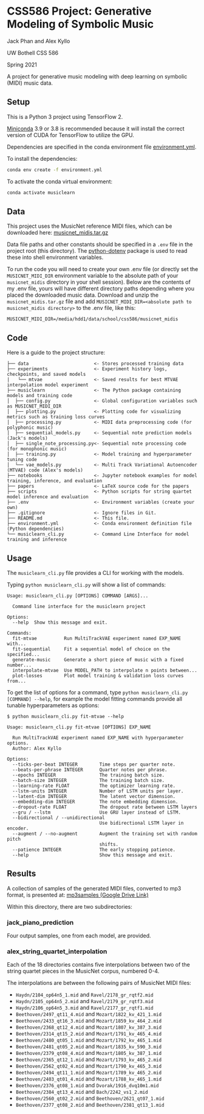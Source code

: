 # CSS586 Project: Generative Modeling of Symbolic Music

Jack Phan and Alex Kyllo

UW Bothell CSS 586

Spring 2021

A project for generative music modeling with deep learning on symbolic (MIDI)
music data.

## Setup

This is a Python 3 project using TensorFlow 2.

[Miniconda](https://docs.conda.io/en/latest/miniconda.html) 3.9 or 3.8 is
recommended because it will install the correct version of CUDA for TensorFlow
to utilize the GPU.

Dependencies are specified in the conda environment file
[environment.yml](./environment.yml).

To install the dependencies:

```sh
conda env create -f environment.yml
```

To activate the conda virtual environment:

```sh
conda activate musiclearn
```

## Data

This project uses the MusicNet reference MIDI files, which can be downloaded here:
[musicnet_midis.tar.gz](https://homes.cs.washington.edu/~thickstn/media/musicnet_midis.tar.gz)

Data file paths and other constants should be specified in a `.env` file in the
project root (this directory). The
[python-dotenv](https://pypi.org/project/python-dotenv/) package is used to read
these into shell environment variables.

To run the code you will need to create your own .env file (or
directly set the `MUSICNET_MIDI_DIR` environment variable to the
absolute path of your `musicnet_midis` directory in your shell
session). Below are the contents of my .env file, yours will have
different directory paths depending where you placed the downloaded
music data. Download and unzip the `musicnet_midis.tar.gz` file and
add `MUSICNET_MIDI_DIR=<absolute path to musicnet_midis directory>` to
the .env file, like this:

```
MUSICNET_MIDI_DIR=/media/hdd1/data/school/css586/musicnet_midis
```

## Code

Here is a guide to the project structure:

```
├── data                        <- Stores processed training data
├── experiments                 <- Experiment history logs, checkpoints, and saved models
|   └── mtvae                   <- Saved results for best MTVAE interpolation model experiment
├── musiclearn                  <- The Python package containing models and training code
│  ├── config.py                <- Global configuration variables such as MUSICNET_MIDI_DIR
│  ├── plotting.py              <- Plotting code for visualizing metrics such as training loss curves
│  ├── processing.py            <- MIDI data preprocessing code (for polyphonic music)
│  ├── sequential_models.py     <- Sequential note prediction models (Jack's models)
│  ├── single_note_processing.py<- Sequential note processing code (for monophonic music)
│  ├── training.py              <- Model training and hyperparameter tuning code
│  └── vae_models.py            <- Multi Track Variational Autoencoder (MTVAE) code (Alex's models)
├── notebooks                   <- Jupyter notebook examples for model training, inference, and evaluation
├── papers                      <- LaTeX source code for the papers
├── scripts                     <- Python scripts for string quartet model inference and evaluation
├── .env                        <- Environment variables (create your own)
├── .gitignore                  <- Ignore files in Git.
├── README.md                   <- This file.
├── environment.yml             <- Conda environment definition file (Python dependencies)
└── musiclearn_cli.py           <- Command Line Interface for model training and inference
```

## Usage

The `musiclearn_cli.py` file provides a CLI for working with the models.

Typing `python musiclearn_cli.py` will show a list of commands:

```
Usage: musiclearn_cli.py [OPTIONS] COMMAND [ARGS]...

  Command line interface for the musiclearn project

Options:
  --help  Show this message and exit.

Commands:
  fit-mtvae          Run MultiTrackVAE experiment named EXP_NAME with...
  fit-sequential     Fit a sequential model of choice on the specified...
  generate-music     Generate a short piece of music with a fixed number...
  interpolate-mtvae  Use MODEL_PATH to interpolate n points between...
  plot-losses        Plot model training & validation loss curves from...
```

To get the list of options for a command, type
`python musiclearn_cli.py [COMMAND] --help`, for example the model fitting
commands provide all tunable hyperparameters as options:

```
$ python musiclearn_cli.py fit-mtvae --help

Usage: musiclearn_cli.py fit-mtvae [OPTIONS] EXP_NAME

  Run MultiTrackVAE experiment named EXP_NAME with hyperparameter options.
  Author: Alex Kyllo

Options:
  --ticks-per-beat INTEGER        Time steps per quarter note.
  --beats-per-phrase INTEGER      Quarter notes per phrase.
  --epochs INTEGER                The training batch size.
  --batch-size INTEGER            The training batch size.
  --learning-rate FLOAT           The optimizer learning rate.
  --lstm-units INTEGER            Number of LSTM units per layer.
  --latent-dim INTEGER            The latent vector dimension.
  --embedding-dim INTEGER         The note embedding dimension.
  --dropout-rate FLOAT            The dropout rate between LSTM layers
  --gru / --lstm                  Use GRU layer instead of LSTM.
  --bidirectional / --unidirectional
                                  Use bidirectional LSTM layer in encoder.
  --augment / --no-augment        Augment the training set with random pitch
                                  shifts.
  --patience INTEGER              The early stopping patience.
  --help                          Show this message and exit.
```

## Results

A collection of samples of the generated MIDI files, converted to mp3
format, is presented at:
[mp3samples (Google Drive Link)](https://drive.google.com/drive/folders/12o04uubXtP8WdI62Xe5fjE6wQgzCPG8n?usp=sharing)

Within this directory, there are two subdirectories:

### jack_piano_prediction

Four output samples, one from each model, are provided.

### alex_string_quartet_interpolation

Each of the 18 directories contains five interpolations between two of
the string quartet pieces in the MusicNet corpus, numbered 0-4.

The interpolations are between the following pairs of MusicNet MIDI files:

- `Haydn/2104_op64n5_1.mid` and `Ravel/2178_gr_rqtf2.mid`
- `Haydn/2105_op64n5_2.mid` and `Ravel/2179_gr_rqtf3.mid`
- `Haydn/2106_op64n5_3.mid` and `Ravel/2177_gr_rqtf1.mid`
- `Beethoven/2497_qt11_4.mid` and `Mozart/1822_kv_421_1.mid`
- `Beethoven/2433_qt16_3.mid` and `Mozart/1859_kv_464_2.mid`
- `Beethoven/2368_qt12_4.mid` and `Mozart/1807_kv_387_3.mid`
- `Beethoven/2314_qt15_2.mid` and `Mozart/1791_kv_465_4.mid`
- `Beethoven/2480_qt05_1.mid` and `Mozart/1792_kv_465_1.mid`
- `Beethoven/2481_qt05_2.mid` and `Mozart/1835_kv_590_3.mid`
- `Beethoven/2379_qt08_4.mid` and `Mozart/1805_kv_387_1.mid`
- `Beethoven/2365_qt12_1.mid` and `Mozart/1793_kv_465_2.mid`
- `Beethoven/2562_qt02_4.mid` and `Mozart/1790_kv_465_3.mid`
- `Beethoven/2494_qt11_1.mid` and `Mozart/1789_kv_465_2.mid`
- `Beethoven/2403_qt01_4.mid` and `Mozart/1788_kv_465_1.mid`
- `Beethoven/2376_qt08_1.mid` and `Dvorak/1916_dvq10m1.mid`
- `Beethoven/2384_qt13_4.mid` and `Bach/2242_vs1_2.mid`
- `Beethoven/2560_qt02_2.mid` and `Beethoven/2621_qt07_1.mid`
- `Beethoven/2377_qt08_2.mid` and `Beethoven/2381_qt13_1.mid`
